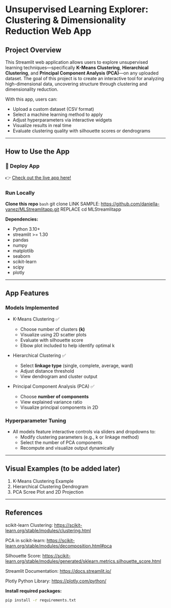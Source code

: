 # Unsupervised Learning Explorer: Clustering & Dimensionality Reduction Web App

## Project Overview

This Streamlit web application allows users to explore unsupervised learning techniques—specifically **K-Means Clustering**, **Hierarchical Clustering**, and **Principal Component Analysis (PCA)**—on any uploaded dataset. The goal of this project is to create an interactive tool for analyzing high-dimensional data, uncovering structure through clustering and dimensionality reduction.

With this app, users can:

- Upload a custom dataset (CSV format)
- Select a machine learning method to apply
- Adjust hyperparameters via interactive widgets
- Visualize results in real time
- Evaluate clustering quality with silhouette scores or dendrograms

---

## How to Use the App
### 🔗 Deploy App
👉 [Check out the live app here!](INPUTLINKHERE)

### Run Locally
**Clone this repo**
```bash```
git clone LINK SAMPLE: https://github.com/daniella-yanez/MLStreamlitapp.git REPLACE
cd MLStreamlitapp

**Dependencies:**

- Python 3.10+
- streamlit >= 1.30
- pandas
- numpy
- matplotlib
- seaborn
- scikit-learn
- scipy
- plotly

---

## App Features ##
### Models Implemented ###
- K-Means Clustering ✅
    - Choose number of clusters **(k)**
    - Visualize using 2D scatter plots
    - Evaluate with silhouette score
    - Elbow plot included to help identify optimal k

- Hierarchical Clustering ✅
    - Select **linkage type** (single, complete, average, ward)
    - Adjust distance threshold
    - View dendrogram and cluster output

- Principal Component Analysis (PCA) ✅
    - Choose **number of components**
    - View explained variance ratio
    - Visualize principal components in 2D

### Hyperparameter Tuning ###
- All models feature interactive controls via sliders and dropdowns to:
    - Modify clustering parameters (e.g., k or linkage method)
    - Select the number of PCA components
    - Recompute and visualize output dynamically

---

## Visual Examples (to be added later)
1. K-Means Clustering Example
2. Hierarchical Clustering Dendrogram
3. PCA Scree Plot and 2D Projection

---

## References
scikit-learn Clustering: https://scikit-learn.org/stable/modules/clustering.html

PCA in scikit-learn: https://scikit-learn.org/stable/modules/decomposition.html#pca

Silhouette Score: https://scikit-learn.org/stable/modules/generated/sklearn.metrics.silhouette_score.html

Streamlit Documentation: https://docs.streamlit.io/

Plotly Python Library: https://plotly.com/python/


**Install required packages:**

```bash
pip install -r requirements.txt

